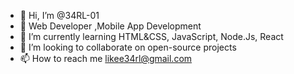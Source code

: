 - 👋 Hi, I’m @34RL-01
- 👀 Web Developer ,Mobile App Development
- 🌱 I’m currently learning HTML&CSS, JavaScript, Node.Js, React
- 💞️ I’m looking to collaborate on open-source projects
- 📫 How to reach me likee34rl@gmail.com

<!---
34RL-01/34RL-01 is a ✨ special ✨ repository because its `README.md` (this file) appears on your GitHub profile.
You can click the Preview link to take a look at your changes.
--->
